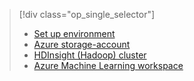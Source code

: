 > [!div class="op_single_selector"]
> * [Set up environment](../articles/machine-learning/team-data-science-process/environment-setup.md)
> * [Azure storage-account](../articles/storage/common/storage-create-storage-account.md)
> * [HDInsight (Hadoop) cluster](../articles/machine-learning/team-data-science-process/customize-hadoop-cluster.md)
> * [Azure Machine Learning workspace](../articles/machine-learning/studio/create-workspace.md)
> 
> 

